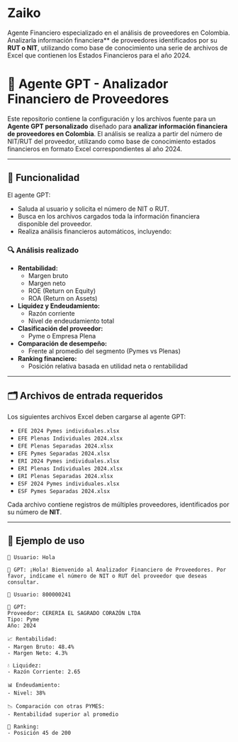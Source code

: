 # Zaiko
Agente Financiero especializado en el análisis de proveedores en Colombia. Analizarla información financiera** de proveedores identificados por su **RUT o NIT**, utilizando como base de conocimiento una serie de archivos de Excel que contienen los Estados Financieros para el año 2024.

# 🤖 Agente GPT - Analizador Financiero de Proveedores

Este repositorio contiene la configuración y los archivos fuente para un **Agente GPT personalizado** diseñado para **analizar información financiera de proveedores en Colombia**. El análisis se realiza a partir del número de NIT/RUT del proveedor, utilizando como base de conocimiento estados financieros en formato Excel correspondientes al año 2024.

---

## 📌 Funcionalidad

El agente GPT:
- Saluda al usuario y solicita el número de NIT o RUT.
- Busca en los archivos cargados toda la información financiera disponible del proveedor.
- Realiza análisis financieros automáticos, incluyendo:

### 🔍 Análisis realizado
- **Rentabilidad:**
  - Margen bruto
  - Margen neto
  - ROE (Return on Equity)
  - ROA (Return on Assets)
- **Liquidez y Endeudamiento:**
  - Razón corriente
  - Nivel de endeudamiento total
- **Clasificación del proveedor:**
  - Pyme o Empresa Plena
- **Comparación de desempeño:**
  - Frente al promedio del segmento (Pymes vs Plenas)
- **Ranking financiero:**
  - Posición relativa basada en utilidad neta o rentabilidad

---

## 🗂 Archivos de entrada requeridos

Los siguientes archivos Excel deben cargarse al agente GPT:

- `EFE 2024 Pymes individuales.xlsx`
- `EFE Plenas Individuales 2024.xlsx`
- `EFE Plenas Separadas 2024.xlsx`
- `EFE Pymes Separadas 2024.xlsx`
- `ERI 2024 Pymes individuales.xlsx`
- `ERI Plenas Individuales 2024.xlsx`
- `ERI Plenas Separadas 2024.xlsx`
- `ESF 2024 Pymes individuales.xlsx`
- `ESF Pymes Separadas 2024.xlsx`

Cada archivo contiene registros de múltiples proveedores, identificados por su número de **NIT**.

---

## 💬 Ejemplo de uso

```plaintext
👤 Usuario: Hola

🤖 GPT: ¡Hola! Bienvenido al Analizador Financiero de Proveedores. Por favor, indícame el número de NIT o RUT del proveedor que deseas consultar.

👤 Usuario: 800000241

🤖 GPT:
Proveedor: CERERIA EL SAGRADO CORAZÓN LTDA  
Tipo: Pyme  
Año: 2024

📈 Rentabilidad:
- Margen Bruto: 48.4%
- Margen Neto: 4.3%

💧 Liquidez:
- Razón Corriente: 2.65

📊 Endeudamiento:
- Nivel: 38%

📉 Comparación con otras PYMES:
- Rentabilidad superior al promedio

🏅 Ranking:
- Posición 45 de 200
